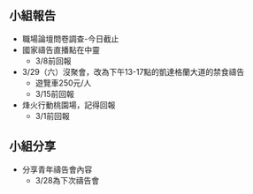 ## 小組報告
- 職場論壇問卷調查-今日截止
- 國家禱告直播點在中靈
	- 3/8前回報
- 3/29（六）沒聚會，改為下午13-17點的凱達格蘭大道的禁食禱告
	- 遊覽車250元/人
	- 3/15前回報
- 烽火行動桃園場，記得回報
	- 3/1前回報
## 小組分享
- 分享青年禱告會內容
	- 3/28為下次禱告會
